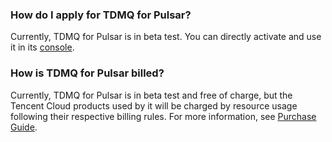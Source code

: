 ### How do I apply for TDMQ for Pulsar?
Currently, TDMQ for Pulsar is in beta test. You can directly activate and use it in its [console](https://console.cloud.tencent.com/tdmq).

### How is TDMQ for Pulsar billed?
Currently, TDMQ for Pulsar is in beta test and free of charge, but the Tencent Cloud products used by it will be charged by resource usage following their respective billing rules. For more information, see [Purchase Guide](https://intl.cloud.tencent.com/document/product/1110/42909).

